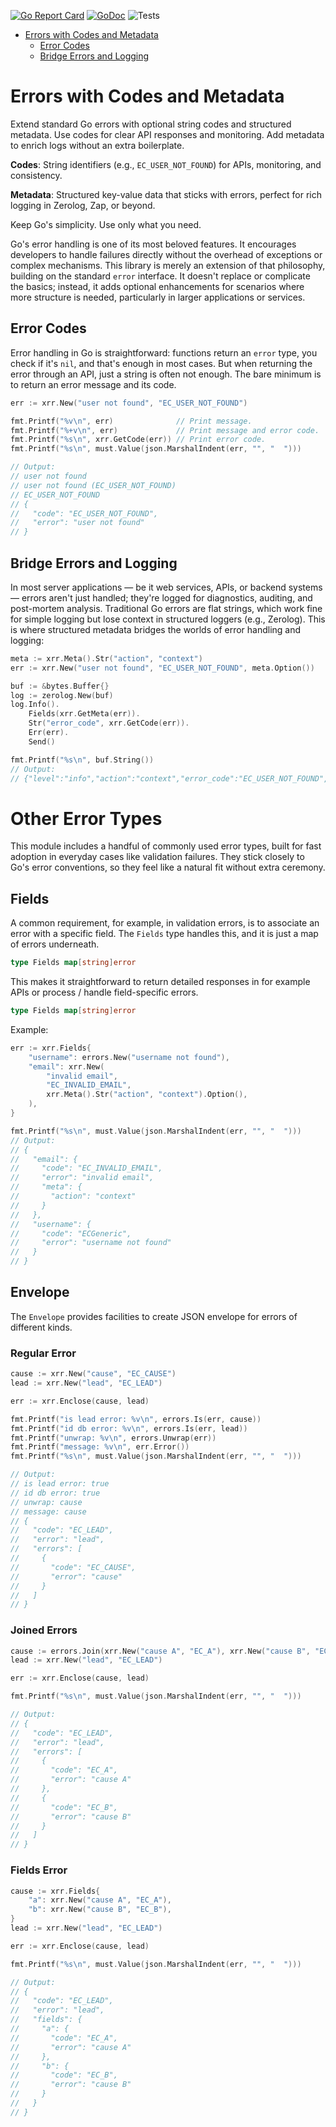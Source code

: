 [![Go Report Card](https://goreportcard.com/badge/github.com/ctx42/xrr)](https://goreportcard.com/report/github.com/ctx42/xrr)
[![GoDoc](https://img.shields.io/badge/api-Godoc-blue.svg)](https://pkg.go.dev/github.com/ctx42/xrr)
![Tests](https://github.com/ctx42/xrr/actions/workflows/go.yml/badge.svg?branch=master)

<!-- TOC -->
* [Errors with Codes and Metadata](#errors-with-codes-and-metadata)
  * [Error Codes](#error-codes)
  * [Bridge Errors and Logging](#bridge-errors-and-logging)
<!-- TOC -->

# Errors with Codes and Metadata

Extend standard Go errors with optional string codes and structured metadata.
Use codes for clear API responses and monitoring. Add metadata to enrich logs
without an extra boilerplate.

**Codes**: String identifiers (e.g., `EC_USER_NOT_FOUND`) for APIs, monitoring, 
and consistency.

**Metadata**: Structured key-value data that sticks with errors, perfect for
rich logging in Zerolog, Zap, or beyond.

Keep Go's simplicity. Use only what you need.

Go's error handling is one of its most beloved features. It encourages
developers to handle failures directly without the overhead of exceptions or
complex mechanisms. This library is merely an extension of that philosophy,
building on the standard `error` interface. It doesn't replace or complicate 
the basics; instead, it adds optional enhancements for scenarios where more
structure is needed, particularly in larger applications or services.

## Error Codes

Error handling in Go is straightforward: functions return an `error` type, you
check if it's `nil`, and that's enough in most cases. But when returning the
error through an API, just a string is often not enough. The bare minimum is to
return an error message and its code.

```go
err := xrr.New("user not found", "EC_USER_NOT_FOUND")

fmt.Printf("%v\n", err)              // Print message.
fmt.Printf("%+v\n", err)             // Print message and error code.
fmt.Printf("%s\n", xrr.GetCode(err)) // Print error code.
fmt.Printf("%s\n", must.Value(json.MarshalIndent(err, "", "  ")))

// Output:
// user not found
// user not found (EC_USER_NOT_FOUND)
// EC_USER_NOT_FOUND
// {
//   "code": "EC_USER_NOT_FOUND",
//   "error": "user not found"
// }
```

## Bridge Errors and Logging

In most server applications — be it web services, APIs, or backend systems —
errors aren't just handled; they're logged for diagnostics, auditing, and
post-mortem analysis. Traditional Go errors are flat strings, which work fine
for simple logging but lose context in structured loggers (e.g., Zerolog). This
is where structured metadata bridges the worlds of error handling and logging:

```go
meta := xrr.Meta().Str("action", "context")
err := xrr.New("user not found", "EC_USER_NOT_FOUND", meta.Option())

buf := &bytes.Buffer{}
log := zerolog.New(buf)
log.Info().
    Fields(xrr.GetMeta(err)).
    Str("error_code", xrr.GetCode(err)).
    Err(err).
    Send()

fmt.Printf("%s\n", buf.String())
// Output:
// {"level":"info","action":"context","error_code":"EC_USER_NOT_FOUND","error":"user not found"}
```

# Other Error Types

This module includes a handful of commonly used error types, built for fast
adoption in everyday cases like validation failures. They stick closely to Go's 
error conventions, so they feel like a natural fit without extra ceremony.

## Fields

A common requirement, for example, in validation errors, is to associate an 
error with a specific field. The `Fields` type handles this, and it is just a 
map of errors underneath.

```go
type Fields map[string]error
```

This makes it straightforward to return detailed responses in for example APIs 
or process / handle field-specific errors.

```go
type Fields map[string]error
```

Example:

```go
err := xrr.Fields{
    "username": errors.New("username not found"),
    "email": xrr.New(
        "invalid email",
        "EC_INVALID_EMAIL",
        xrr.Meta().Str("action", "context").Option(),
    ),
}

fmt.Printf("%s\n", must.Value(json.MarshalIndent(err, "", "  ")))
// Output:
// {
//   "email": {
//     "code": "EC_INVALID_EMAIL",
//     "error": "invalid email",
//     "meta": {
//       "action": "context"
//     }
//   },
//   "username": {
//     "code": "ECGeneric",
//     "error": "username not found"
//   }
// }
```

## Envelope

The `Envelope` provides facilities to create JSON envelope for errors of 
different kinds.

### Regular Error

```go
cause := xrr.New("cause", "EC_CAUSE")
lead := xrr.New("lead", "EC_LEAD")

err := xrr.Enclose(cause, lead)

fmt.Printf("is lead error: %v\n", errors.Is(err, cause))
fmt.Printf("id db error: %v\n", errors.Is(err, lead))
fmt.Printf("unwrap: %v\n", errors.Unwrap(err))
fmt.Printf("message: %v\n", err.Error())
fmt.Printf("%s\n", must.Value(json.MarshalIndent(err, "", "  ")))

// Output:
// is lead error: true
// id db error: true
// unwrap: cause
// message: cause
// {
//   "code": "EC_LEAD",
//   "error": "lead",
//   "errors": [
//     {
//       "code": "EC_CAUSE",
//       "error": "cause"
//     }
//   ]
// }
```

### Joined Errors

```go
cause := errors.Join(xrr.New("cause A", "EC_A"), xrr.New("cause B", "EC_B"))
lead := xrr.New("lead", "EC_LEAD")

err := xrr.Enclose(cause, lead)

fmt.Printf("%s\n", must.Value(json.MarshalIndent(err, "", "  ")))

// Output:
// {
//   "code": "EC_LEAD",
//   "error": "lead",
//   "errors": [
//     {
//       "code": "EC_A",
//       "error": "cause A"
//     },
//     {
//       "code": "EC_B",
//       "error": "cause B"
//     }
//   ]
// }
```

### Fields Error

```go
cause := xrr.Fields{
    "a": xrr.New("cause A", "EC_A"),
    "b": xrr.New("cause B", "EC_B"),
}
lead := xrr.New("lead", "EC_LEAD")

err := xrr.Enclose(cause, lead)

fmt.Printf("%s\n", must.Value(json.MarshalIndent(err, "", "  ")))

// Output:
// {
//   "code": "EC_LEAD",
//   "error": "lead",
//   "fields": {
//     "a": {
//       "code": "EC_A",
//       "error": "cause A"
//     },
//     "b": {
//       "code": "EC_B",
//       "error": "cause B"
//     }
//   }
// }
```